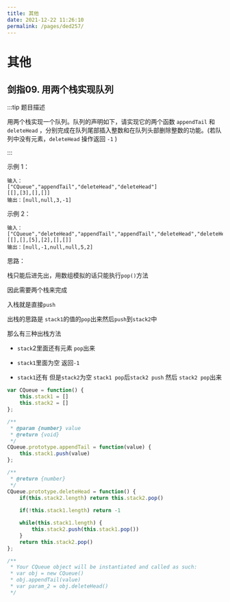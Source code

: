 ```yaml
---
title: 其他
date: 2021-12-22 11:26:10
permalink: /pages/ded257/
---
```

# 其他

## 剑指09. 用两个栈实现队列<Badge text="简单" vertical="top"/>



:::tip 题目描述



用两个栈实现一个队列。队列的声明如下，请实现它的两个函数 `appendTail` 和 `deleteHead` ，分别完成在队列尾部插入整数和在队列头部删除整数的功能。(若队列中没有元素，`deleteHead` 操作返回 `-1` )

:::

示例 1：



```plain
输入：
["CQueue","appendTail","deleteHead","deleteHead"]
[[],[3],[],[]]
输出：[null,null,3,-1]
```



示例 2：



```plain
输入：
["CQueue","deleteHead","appendTail","appendTail","deleteHead","deleteHead"]
[[],[],[5],[2],[],[]]
输出：[null,-1,null,null,5,2]
```



思路：



栈只能后进先出，用数组模拟的话只能执行`pop()`方法



因此需要两个栈来完成



入栈就是直接`push`



出栈的思路是 `stack1`的值的`pop`出来然后`push`到`stack2`中



那么有三种出栈方法



- `stack`2里面还有元素 `pop`出来
- `stack1`里面为空 返回`-1`

- `stack1`还有 但是`stack2`为空 `stack1 pop`后`stack2 push` 然后 `stack2 pop`出来



```javascript
var CQueue = function() {
    this.stack1 = []
    this.stack2 = []
};

/** 
 * @param {number} value
 * @return {void}
 */
CQueue.prototype.appendTail = function(value) {
    this.stack1.push(value)
};

/**
 * @return {number}
 */
CQueue.prototype.deleteHead = function() {
    if(this.stack2.length) return this.stack2.pop()
    
    if(!this.stack1.length) return -1

    while(this.stack1.length) {
        this.stack2.push(this.stack1.pop())
    }
    return this.stack2.pop()
};

/**
 * Your CQueue object will be instantiated and called as such:
 * var obj = new CQueue()
 * obj.appendTail(value)
 * var param_2 = obj.deleteHead()
 */
```
